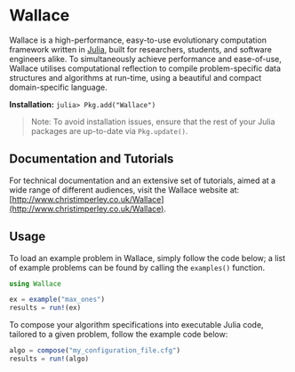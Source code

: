 # Wallace

Wallace is a high-performance, easy-to-use evolutionary computation framework written in [Julia](http://julialang.org/), built for researchers, students, and software engineers alike.
To simultaneously achieve performance and ease-of-use, Wallace utilises computational reflection to compile problem-specific data structures and algorithms at run-time, using a beautiful and compact domain-specific language.

**Installation:** ```julia> Pkg.add("Wallace")```

> Note: To avoid installation issues, ensure that the rest of your Julia packages are up-to-date via     `Pkg.update()`.

## Documentation and Tutorials

For technical documentation and an extensive set of tutorials, aimed at a wide range of different audiences, visit the Wallace website at: [http://www.christimperley.co.uk/Wallace](http://www.christimperley.co.uk/Wallace).

## Usage
To load an example problem in Wallace, simply follow the code below; a list of example problems can be found by calling the `examples()` function.

```julia
using Wallace

ex = example("max_ones")
results = run!(ex)
```
To compose your algorithm specifications into executable Julia code, tailored to a given problem, follow the example code below:

```julia
algo = compose("my_configuration_file.cfg")
results = run!(algo)
```
